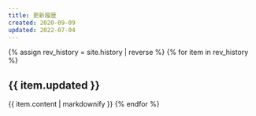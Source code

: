 ```yaml
---
title: 更新履歴
created: 2020-09-09
updated: 2022-07-04
---
```

{% assign rev_history = site.history | reverse %}
{% for item in rev_history %}
## <a name="{{ item.updated }}">{{ item.updated }}</a>
{{ item.content | markdownify }}
{% endfor %}
